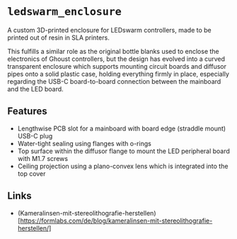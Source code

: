 # `ledswarm_enclosure`

A custom 3D-printed enclosure for LEDswarm controllers, made to be printed out of resin in SLA printers.

This fulfills a similar role as the original bottle blanks used to enclose the electronics of Ghoust controllers, but the design has evolved into a curved transparent enclosure which supports mounting circuit boards and diffusor pipes onto a solid plastic case, holding everything firmly in place, especially regarding the USB-C board-to-board connection between the mainboard and the LED board.

## Features

- Lengthwise PCB slot for a mainboard with board edge (straddle mount) USB-C plug
- Water-tight sealing using flanges with o-rings
- Top surface within the diffusor flange to mount the LED peripheral board with M1.7 screws
- Ceiling projection using a plano-convex lens which is integrated into the top cover

## Links

* (Kameralinsen-mit-stereolithografie-herstellen)[https://formlabs.com/de/blog/kameralinsen-mit-stereolithografie-herstellen/]
